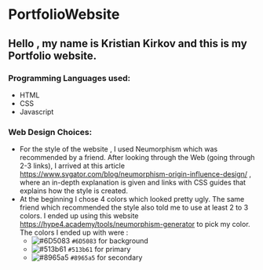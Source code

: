 # PortfolioWebsite
## Hello , my name is Kristian Kirkov and this is my Portfolio website.

### Programming Languages used:
- HTML
- CSS
- Javascript

### Web Design Choices:
- For the style of the website , I used Neumorphism which was recommended by a friend. After looking through the Web (going through 2-3 links), I arrived at this article https://www.svgator.com/blog/neumorphism-origin-influence-design/ , where an in-depth explanation is given and links with CSS guides that explains how the style is created.
- At the beginning I chose 4 colors which looked pretty ugly. The same friend which recommended the style also told me to use at least 2 to 3 colors. I ended up using this website https://hype4.academy/tools/neumorphism-generator to pick my color. The colors I ended up with were :
  - ![#6D5083](https://placehold.co/15x15/f03c15/f03c15.png) `#6D5083` for background
  - ![#513b61](https://placehold.co/15x15/f03c15/f03c15.png) `#513b61` for primary
  - ![#8965a5](https://placehold.co/15x15/f03c15/f03c15.png) `#8965a5` for secondary


